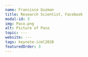 ```yaml
---
name: Francisco Guzman
title: Research Scientist, Facebook
modal-id: 3
img: Paco.png
alt: Picture of Paco
topic: ---
website: ---
tags: keynote-icml2020
featuredOrder: 3
---
```

